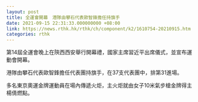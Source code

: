 ```yaml
---
layout: post
title: 全運會開幕　港隊由攀石代表歐智鋒擔任持旗手
date: 2021-09-15 22:31:33.000000000 +08:00
link: https://news.rthk.hk/rthk/ch/component/k2/1610754-20210915.htm
categories: rthk
---
```


第14屆全運會晚上在陝西西安舉行開幕禮，國家主席習近平出席儀式，並宣布運動會開幕。

港隊由攀石代表歐智鋒擔任代表團持旗手，在37支代表團中，排第31進場。

多名東京奧運金牌運動員在場內傳遞火炬，主火炬就由女子10米氣步槍金牌得主楊倩燃點。
